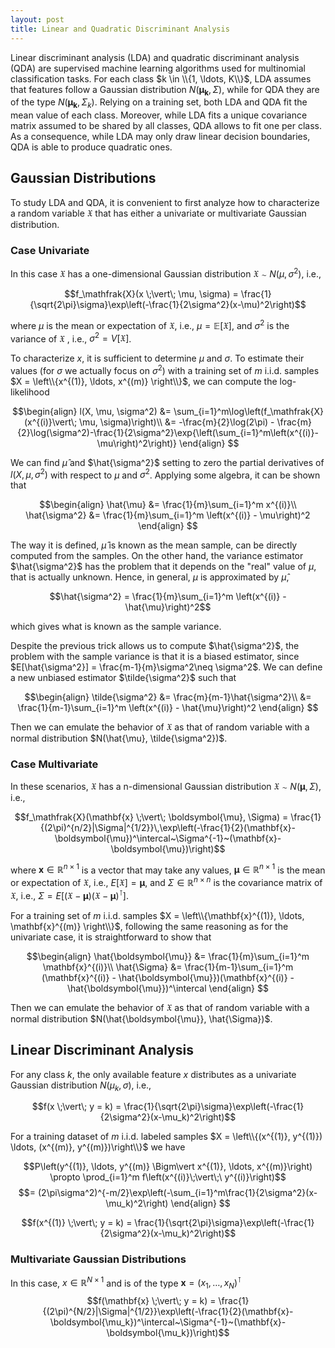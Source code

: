 ```yaml
---
layout: post
title: Linear and Quadratic Discriminant Analysis 
---
```


Linear discriminant analysis (LDA) and quadratic discriminant analysis (QDA) are supervised machine learning algorithms used for multinomial classification tasks. For each class $k \in \\{1, \ldots, K\\}$, LDA assumes that features follow a Gaussian distribution $N(\boldsymbol{\mu_k}, \Sigma)$, while for QDA they are of the type $N(\boldsymbol{\mu_k}, \Sigma_k)$. Relying on a training set, both LDA and QDA fit the mean value of each class. Moreover, while LDA fits a unique covariance matrix assumed to be shared by all classes, QDA  allows to fit one per class. As a consequence, while LDA may only draw linear decision boundaries, QDA is able to produce quadratic ones.

## Gaussian Distributions

To study LDA and QDA, it is convenient to first analyze how to characterize a random variable $\mathfrak{X}$ that has either a univariate or multivariate Gaussian distribution.

###  Case Univariate

In this case $\mathfrak{X}$ has a one-dimensional Gaussian distribution $\mathfrak{X} \sim N(\mu, \sigma^2)$, i.e.,

$$f_\mathfrak{X}(x \;\vert\; \mu, \sigma) = \frac{1}{\sqrt{2\pi}\sigma}\exp\left(-\frac{1}{2\sigma^2}(x-\mu)^2\right)$$

where $\mu$ is the mean or expectation of $\mathfrak{X}$, i.e., $\mu = \mathbb{E}[\mathfrak{X}]$, and $\sigma^2$ is the variance of $\mathfrak{X}$ , i.e., $\sigma^2 =V[\mathfrak{X}]$.

To characterize $x$, it is sufficient to determine $\mu$ and $\sigma$. To estimate their values (for $\sigma$ we actually focus on $\sigma^2$) with a training set of $m$ i.i.d. samples $X = \left\\{x^{(1)},  \ldots, x^{(m)} \right\\}$,  we can compute the log-likelihood 

$$\begin{align}
l(X, \mu, \sigma^2) &= \sum_{i=1}^m\log\left(f_\mathfrak{X} (x^{(i)}\vert\; \mu, \sigma)\right)\\
&= -\frac{m}{2}\log(2\pi) - \frac{m}{2}\log(\sigma^2)-\frac{1}{2\sigma^2}\exp{\left(\sum_{i=1}^m\left(x^{(i)}-\mu\right)^2\right)}
\end{align}
$$

We can find $\hat{\mu}$ and $\hat{\sigma^2}$ setting to zero the partial derivatives of $l(X, \mu, \sigma^2)$  with respect to $\mu$ and $\sigma^2$. Applying some algebra, it can be shown that

$$\begin{align}
\hat{\mu} &= \frac{1}{m}\sum_{i=1}^m x^{(i)}\\
\hat{\sigma^2} &= \frac{1}{m}\sum_{i=1}^m \left(x^{(i)} - \mu\right)^2
\end{align}
$$

The way it is defined, $\hat{\mu}$ is known as the mean sample, can be directly computed from the samples. On the other hand, the variance estimator $\hat{\sigma^2}$ has the problem that it depends on the "real" value of $\mu$, that is actually unknown. Hence, in general, $\mu$ is approximated by $\hat{\mu}$, 

$$\hat{\sigma^2} = \frac{1}{m}\sum_{i=1}^m \left(x^{(i)} - \hat{\mu}\right)^2$$

which gives what is known as the sample variance.

Despite the previous trick allows us to compute $\hat{\sigma^2}$, the problem with the sample variance is that it is a biased estimator, since $E[\hat{\sigma^2}] = \frac{m-1}{m}\sigma^2\neq \sigma^2$. We can define a new unbiased estimator $\tilde{\sigma^2}$ such that

$$\begin{align}
\tilde{\sigma^2} &= \frac{m}{m-1}\hat{\sigma^2}\\
&= \frac{1}{m-1}\sum_{i=1}^m \left(x^{(i)} - \hat{\mu}\right)^2
\end{align}
$$

Then we can emulate the behavior of $\mathfrak{X}$ as that of random variable with a normal distribution $N(\hat{\mu}, \tilde{\sigma^2})$.

###  Case Multivariate

In these scenarios,  $\mathfrak{X}$ has a n-dimensional Gaussian distribution $\mathfrak{X} \sim N(\boldsymbol{\mu}, \Sigma)$, i.e.,

$$f_\mathfrak{X}(\mathbf{x} \;\vert\; \boldsymbol{\mu}, \Sigma) = \frac{1}{(2\pi)^{n/2}|\Sigma|^{1/2}}\,\exp\left(-\frac{1}{2}(\mathbf{x}-\boldsymbol{\mu})^\intercal~\Sigma^{-1}~(\mathbf{x}-\boldsymbol{\mu})\right)$$

where $\mathbf{x} \in \mathbb{R}^{n\times1}$ is a vector that may take any values, $\boldsymbol{\mu} \in \mathbb{R}^{n\times1}$ is the mean or expectation of $\mathfrak{X}$, i.e., $E[\mathfrak{X}]=\boldsymbol{\mu}$, and $\Sigma \in \mathbb{R}^{n \times n}$ is the covariance matrix of $\mathfrak{X}$, i.e., $\Sigma = E[(\mathfrak{X}-\boldsymbol{\mu})(\mathfrak{X}-\boldsymbol{\mu})^\intercal]$.

For a training set of $m$ i.i.d. samples $X = \left\\{\mathbf{x}^{(1)},  \ldots, \mathbf{x}^{(m)} \right\\}$,  following the same reasoning as for the univariate case, it is straightforward to show that

$$\begin{align}
\hat{\boldsymbol{\mu}} &= \frac{1}{m}\sum_{i=1}^m \mathbf{x}^{(i)}\\
\hat{\Sigma} &= \frac{1}{m-1}\sum_{i=1}^m (\mathbf{x}^{(i)} - \hat{\boldsymbol{\mu}})(\mathbf{x}^{(i)} - \hat{\boldsymbol{\mu}})^\intercal
\end{align}
$$

Then we can emulate the behavior of $\mathfrak{X}$ as that of random variable with a normal distribution $N(\hat{\boldsymbol{\mu}}, \hat{\Sigma})$.

## Linear Discriminant Analysis


For any class $k$, the only available feature $x$ distributes as a univariate Gaussian distribution $N(\mu_k, \sigma)$, i.e.,

$$f(x \;\vert\; y = k) = \frac{1}{\sqrt{2\pi}\sigma}\exp\left(-\frac{1}{2\sigma^2}(x-\mu_k)^2\right)$$

For a training dataset of $m$ i.i.d. labeled samples $X = \left\\{(x^{(1)}, y^{(1)}) \ldots, (x^{(m)}, y^{(m)})\right\\}$ we have

$$P\left(y^{(1)}, \ldots, y^{(m)} \Bigm\vert x^{(1)}, \ldots, x^{(m)}\right) \propto \prod_{i=1}^m f\left(x^{(i)}\;\vert\;\ y^{(i)}\right)$$
$$= (2\pi\sigma^2)^{-m/2}\exp\left(-\sum_{i=1}^m\frac{1}{2\sigma^2}(x-\mu_k)^2\right)
\end{align}
$$

$$f(x^{(1)} \;\vert\; y = k) = \frac{1}{\sqrt{2\pi}\sigma}\exp\left(-\frac{1}{2\sigma^2}(x-\mu_k)^2\right)$$

### Multivariate Gaussian Distributions

In this case,  $x\in \mathbb{R}^{N\times1}$ and is of the type $\mathbf{x} = (x_1, \ldots, x_N)^\intercal$
$$f(\mathbf{x} \;\vert\; y = k) = \frac{1}{(2\pi)^{N/2}|\Sigma|^{1/2}}\exp\left(-\frac{1}{2}(\mathbf{x}-\boldsymbol{\mu_k})^\intercal~\Sigma^{-1}~(\mathbf{x}-\boldsymbol{\mu_k})\right)$$
